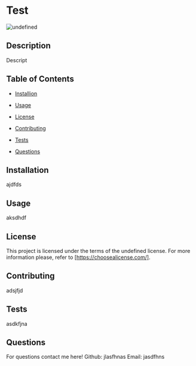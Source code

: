 # Test
![undefined](https://img.shields.io/badge/LICENSE-undefined-blue) 


## Description
Descript


## Table of Contents
- [Installion](#installation)
- [Usage](#usage)

- [License](#license)

- [Contributing](#contributing)
- [Tests](#tests)
- [Questions](#questions)

## Installation
ajdfds

## Usage
aksdhdf



## License 
 This project is licensed under the terms of the undefined license. For more information please, refer to [https://choosealicense.com/]. 
## Contributing
adsjfjd
  
## Tests
  
asdkfjna
 
## Questions
  
For questions contact me here! Github: jlasfhnas Email: jasdfhns